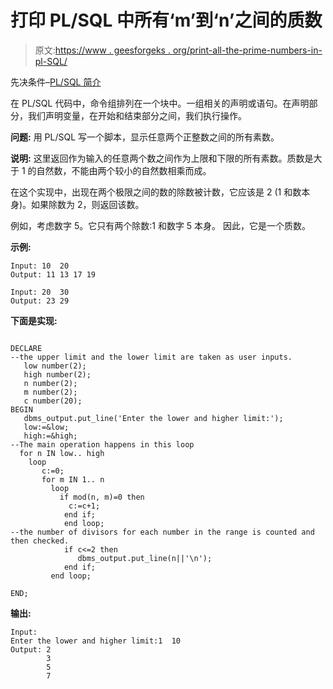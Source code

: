 # 打印 PL/SQL 中所有‘m’到‘n’之间的质数

> 原文:[https://www . geesforgeks . org/print-all-the-prime-numbers-in-pl-SQL/](https://www.geeksforgeeks.org/print-all-the-prime-numbers-between-m-and-n-in-pl-sql/)

先决条件–[PL/SQL 简介](https://www.geeksforgeeks.org/plsql-introduction/)

在 PL/SQL 代码中，命令组排列在一个块中。一组相关的声明或语句。在声明部分，我们声明变量，在开始和结束部分之间，我们执行操作。

**问题:**
用 PL/SQL 写一个脚本，显示任意两个正整数之间的所有素数。

**说明:**
这里返回作为输入的任意两个数之间作为上限和下限的所有素数。质数是大于 1 的自然数，不能由两个较小的自然数相乘而成。

在这个实现中，出现在两个极限之间的数的除数被计数，它应该是 2 (1 和数本身)。如果除数为 2，则返回该数。

例如，考虑数字 5。它只有两个除数:1 和数字 5 本身。
因此，它是一个质数。

**示例:**

```
Input: 10  20
Output: 11 13 17 19

Input: 20  30
Output: 23 29  
```

**下面是实现:**

```

DECLARE
--the upper limit and the lower limit are taken as user inputs.
   low number(2);
   high number(2);
   n number(2);
   m number(2);
   c number(20);
BEGIN
   dbms_output.put_line('Enter the lower and higher limit:');
   low:=&low;
   high:=&high;
--The main operation happens in this loop
  for n IN low.. high 
    loop
       c:=0;
       for m IN 1.. n
         loop  
           if mod(n, m)=0 then
             c:=c+1;
            end if;
            end loop;
--the number of divisors for each number in the range is counted and then checked.
            if c<=2 then 
               dbms_output.put_line(n||'\n');
            end if;
         end loop;

END;
```

**输出:**

```
Input: 
Enter the lower and higher limit:1  10
Output: 2
        3
        5
        7 
```